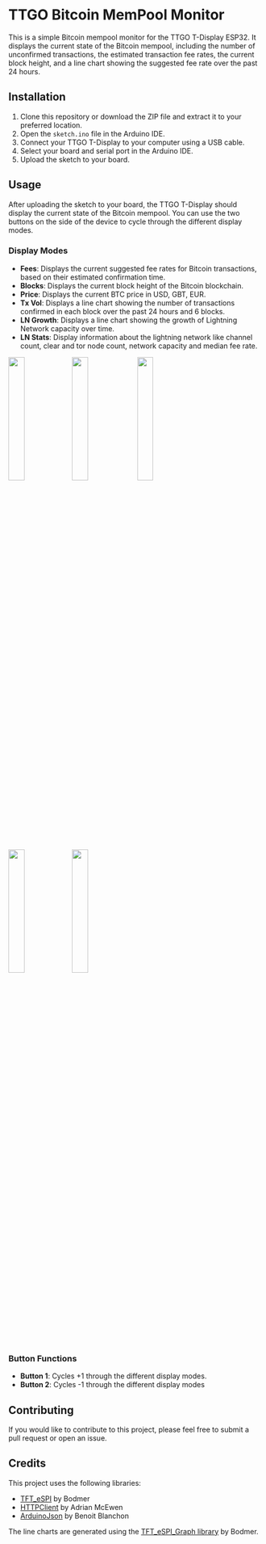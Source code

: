 # TTGO Bitcoin MemPool Monitor

This is a simple Bitcoin mempool monitor for the TTGO T-Display ESP32. It displays the current state of the Bitcoin mempool, including the number of unconfirmed transactions, the estimated transaction fee rates, the current block height, and a line chart showing the suggested fee rate over the past 24 hours.

## Installation

1. Clone this repository or download the ZIP file and extract it to your preferred location.
2. Open the `sketch.ino` file in the Arduino IDE.
3. Connect your TTGO T-Display to your computer using a USB cable.
4. Select your board and serial port in the Arduino IDE.
5. Upload the sketch to your board.

## Usage

After uploading the sketch to your board, the TTGO T-Display should display the current state of the Bitcoin mempool. You can use the two buttons on the side of the device to cycle through the different display modes.

### Display Modes


- **Fees**: Displays the current suggested fee rates for Bitcoin transactions, based on their estimated confirmation time.
- **Blocks**: Displays the current block height of the Bitcoin blockchain.
- **Price**: Displays the current BTC price in USD, GBT, EUR.
- **Tx Vol**: Displays a line chart showing the number of transactions confirmed in each block over the past 24 hours and 6 blocks.
- **LN Growth**: Displays a line chart showing the growth of Lightning Network capacity over time.
- **LN Stats**: Display information about the lightning network like channel count, clear and tor node count, network capacity and median fee rate.

<img src="https://user-images.githubusercontent.com/25254103/234098762-939a3abd-ee2c-45bc-b346-d8538aa7ea24.jpg" width=25% height=25%><img src="https://user-images.githubusercontent.com/25254103/234098775-7d7bc25f-78d6-4f7d-81ca-39d5911b9a07.jpg" width=25% height=25%>
<img src="https://user-images.githubusercontent.com/25254103/234098793-3cf5e738-97c9-4997-aec3-f34b78ebda60.jpg" width=25% height=25%>
<img src="https://user-images.githubusercontent.com/25254103/234098800-11e4bc66-9b30-4706-9523-2dca9d1bfb2c.jpg" width=25% height=25%><img src="https://user-images.githubusercontent.com/25254103/234098784-277a1de8-28f6-4ee6-adde-aeb251647c7f.jpg" width=25% height=25%>


### Button Functions

- **Button 1**: Cycles +1 through the different display modes.
- **Button 2**: Cycles -1 through the different display modes

## Contributing

If you would like to contribute to this project, please feel free to submit a pull request or open an issue.

## Credits

This project uses the following libraries:

- [TFT_eSPI](https://github.com/Bodmer/TFT_eSPI) by Bodmer
- [HTTPClient](https://github.com/amcewen/HttpClient) by Adrian McEwen
- [ArduinoJson](https://github.com/bblanchon/ArduinoJson) by Benoit Blanchon

The line charts are generated using the [TFT_eSPI_Graph library](https://github.com/Bodmer/TFT_eSPI_Graph) by Bodmer.
